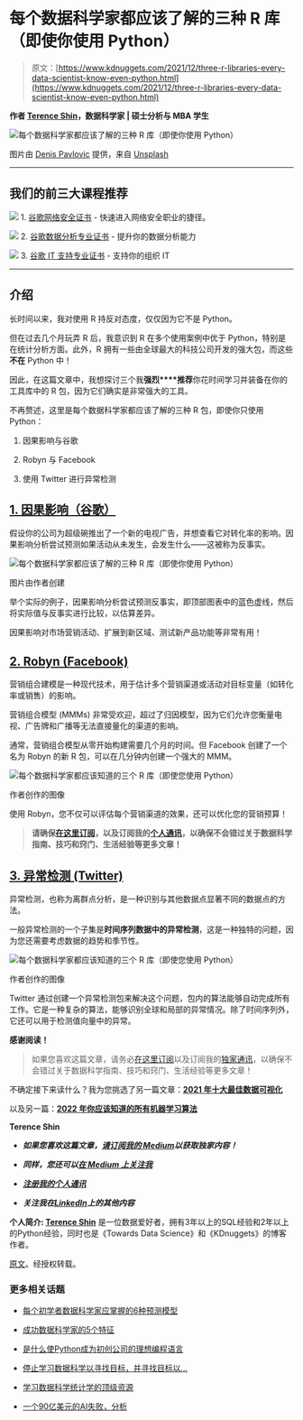 # 每个数据科学家都应该了解的三种 R 库（即使你使用 Python）

> 原文：[https://www.kdnuggets.com/2021/12/three-r-libraries-every-data-scientist-know-even-python.html](https://www.kdnuggets.com/2021/12/three-r-libraries-every-data-scientist-know-even-python.html)

**作者 [Terence Shin](https://www.linkedin.com/in/terenceshin/)，数据科学家 | 硕士分析与 MBA 学生**

![每个数据科学家都应该了解的三种 R 库（即使你使用 Python）](../Images/8f8144be8580f75d2f8c1f8b92692607.png)

图片由 [Denis Pavlovic](https://unsplash.com/@itsdenispavlovic?utm_source=unsplash&utm_medium=referral&utm_content=creditCopyText) 提供，来自 [Unsplash](https://unsplash.com/s/photos/coder?utm_source=unsplash&utm_medium=referral&utm_content=creditCopyText)

* * *

## 我们的前三大课程推荐

![](../Images/0244c01ba9267c002ef39d4907e0b8fb.png) 1\. [谷歌网络安全证书](https://www.kdnuggets.com/google-cybersecurity) - 快速进入网络安全职业的捷径。

![](../Images/e225c49c3c91745821c8c0368bf04711.png) 2\. [谷歌数据分析专业证书](https://www.kdnuggets.com/google-data-analytics) - 提升你的数据分析能力

![](../Images/0244c01ba9267c002ef39d4907e0b8fb.png) 3\. [谷歌 IT 支持专业证书](https://www.kdnuggets.com/google-itsupport) - 支持你的组织 IT

* * *

## 介绍

长时间以来，我对使用 R 持反对态度，仅仅因为它不是 Python。

但在过去几个月玩弄 R 后，我意识到 R 在多个使用案例中优于 Python，特别是在统计分析方面。此外，R 拥有一些由全球最大的科技公司开发的强大包，而这些**不在** Python 中！

因此，在这篇文章中，我想探讨三个我**强烈****推荐**你花时间学习并装备在你的工具库中的 R 包，因为它们确实是非常强大的工具。

不再赘述，这里是每个数据科学家都应该了解的三种 R 包，即使你只使用 Python：

1.  因果影响与谷歌

1.  Robyn 与 Facebook

1.  使用 Twitter 进行异常检测

## [1\. 因果影响（谷歌）](https://google.github.io/CausalImpact/CausalImpact.html)

假设你的公司为超级碗推出了一个新的电视广告，并想查看它对转化率的影响。因果影响分析尝试预测如果活动从未发生，会发生什么——这被称为反事实。

![每个数据科学家都应该了解的三种 R 库（即使你使用 Python）](../Images/37dd5158977818000228dc4aed4a1403.png)

图片由作者创建

举个实际的例子，因果影响分析尝试预测反事实，即顶部图表中的蓝色虚线，然后将实际值与反事实进行比较，以估算差异。

因果影响对市场营销活动、扩展到新区域、测试新产品功能等非常有用！

## [2\. Robyn (Facebook)](https://facebookexperimental.github.io/Robyn/)

营销组合建模是一种现代技术，用于估计多个营销渠道或活动对目标变量（如转化率或销售）的影响。

营销组合模型 (MMMs) 非常受欢迎，超过了归因模型，因为它们允许您衡量电视、广告牌和广播等无法直接量化的渠道的影响。

通常，营销组合模型从零开始构建需要几个月的时间。但 Facebook 创建了一个名为 Robyn 的新 R 包，可以在几分钟内创建一个强大的 MMM。

![每个数据科学家都应该知道的三个 R 库（即使您使用 Python）](../Images/1dc83c3c9c33cc6eb0924695dbf9b900.png)

作者创作的图像

使用 Robyn，您不仅可以评估每个营销渠道的效果，还可以优化您的营销预算！

> **请确保**[**在这里订阅**](https://terenceshin.medium.com/membership)**，以及订阅我的**[**个人通讯**](https://terenceshin.substack.com/embed)**，以确保不会错过关于数据科学指南、技巧和窍门、生活经验等更多文章！**

## [3\. 异常检测 (Twitter)](https://github.com/twitter/AnomalyDetection)

异常检测，也称为离群点分析，是一种识别与其他数据点显著不同的数据点的方法。

一般异常检测的一个子集是**时间序列数据中的异常检测**，这是一种独特的问题，因为您还需要考虑数据的趋势和季节性。

![每个数据科学家都应该知道的三个 R 库（即使您使用 Python）](../Images/47a047199aeadec7f9488bbd488869b4.png)

作者创作的图像

Twitter 通过创建一个异常检测包来解决这个问题，包内的算法能够自动完成所有工作。它是一种复杂的算法，能够识别全球和局部的异常情况。除了时间序列外，它还可以用于检测值向量中的异常。

**感谢阅读！**

> 如果您喜欢这篇文章，请务必[在这里订阅](https://terenceshin.medium.com/membership)以及订阅我的[独家通讯](https://terenceshin.substack.com/embed)，以确保不会错过关于数据科学指南、技巧和窍门、生活经验等更多文章！

不确定接下来读什么？我为您挑选了另一篇文章：[**2021 年十大最佳数据可视化**](https://towardsdatascience.com/the-10-best-data-visualizations-of-2021-fec4c5cf6cdb)

以及另一篇：[**2022 年你应该知道的所有机器学习算法**](https://towardsdatascience.com/all-machine-learning-algorithms-you-should-know-in-2022-db5b4ccdf32f)

**Terence Shin**

+   ***如果您喜欢这篇文章，***[***请订阅我的 Medium***](https://terenceshin.medium.com/membership)***以获取独家内容！***

+   ***同样，您还可以***[***在 Medium 上关注我***](https://medium.com/@terenceshin)

+   [***注册我的个人通讯***](https://terenceshin.substack.com/embed)

+   ***关注我在***[***LinkedIn***](https://www.linkedin.com/in/terenceshin/)***上的其他内容***

**个人简介: [Terence Shin](https://www.linkedin.com/in/terenceshin/)** 是一位数据爱好者，拥有3年以上的SQL经验和2年以上的Python经验，同时也是《Towards Data Science》和《KDnuggets》的博客作者。

[原文](https://towardsdatascience.com/three-r-libraries-every-data-scientist-should-know-even-if-you-use-python-7e9d95e4a415)。经授权转载。

### 更多相关话题

+   [每个初学者数据科学家应掌握的6种预测模型](https://www.kdnuggets.com/2021/12/6-predictive-models-every-beginner-data-scientist-master.html)

+   [成功数据科学家的5个特征](https://www.kdnuggets.com/2021/12/5-characteristics-successful-data-scientist.html)

+   [是什么使Python成为初创公司的理想编程语言](https://www.kdnuggets.com/2021/12/makes-python-ideal-programming-language-startups.html)

+   [停止学习数据科学以寻找目标，并寻找目标以...](https://www.kdnuggets.com/2021/12/stop-learning-data-science-find-purpose.html)

+   [学习数据科学统计学的顶级资源](https://www.kdnuggets.com/2021/12/springboard-top-resources-learn-data-science-statistics.html)

+   [一个90亿美元的AI失败，分析](https://www.kdnuggets.com/2021/12/9b-ai-failure-examined.html)
